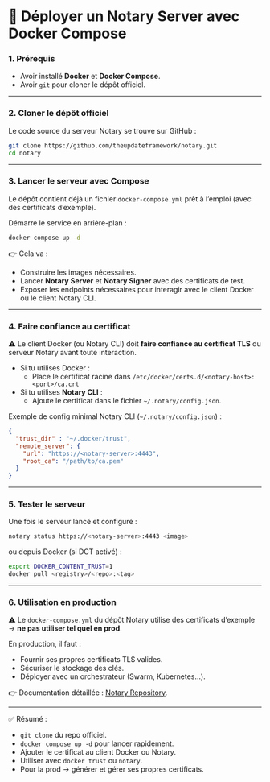 # 🚀 Déployer un Notary Server avec Docker Compose

### 1. Prérequis

* Avoir installé **Docker** et **Docker Compose**.
* Avoir `git` pour cloner le dépôt officiel.

***

### 2. Cloner le dépôt officiel

Le code source du serveur Notary se trouve sur GitHub :

```bash
git clone https://github.com/theupdateframework/notary.git
cd notary
```

***

### 3. Lancer le serveur avec Compose

Le dépôt contient déjà un fichier `docker-compose.yml` prêt à l’emploi (avec des certificats d’exemple).

Démarre le service en arrière-plan :

```bash
docker compose up -d
```

👉 Cela va :

* Construire les images nécessaires.
* Lancer **Notary Server** et **Notary Signer** avec des certificats de test.
* Exposer les endpoints nécessaires pour interagir avec le client Docker ou le client Notary CLI.

***

### 4. Faire confiance au certificat

⚠️ Le client Docker (ou Notary CLI) doit **faire confiance au certificat TLS** du serveur Notary avant toute interaction.

* Si tu utilises Docker :
  * Place le certificat racine dans `/etc/docker/certs.d/<notary-host>:<port>/ca.crt`
* Si tu utilises **Notary CLI** :
  * Ajoute le certificat dans le fichier `~/.notary/config.json`.

Exemple de config minimal Notary CLI (`~/.notary/config.json`) :

```json
{
  "trust_dir" : "~/.docker/trust",
  "remote_server": {
    "url": "https://<notary-server>:4443",
    "root_ca": "/path/to/ca.pem"
  }
}
```

***

### 5. Tester le serveur

Une fois le serveur lancé et configuré :

```bash
notary status https://<notary-server>:4443 <image>
```

ou depuis Docker (si DCT activé) :

```bash
export DOCKER_CONTENT_TRUST=1
docker pull <registry>/<repo>:<tag>
```

***

### 6. Utilisation en production

⚠️ Le `docker-compose.yml` du dépôt Notary utilise des certificats d’exemple → **ne pas utiliser tel quel en prod**.

En production, il faut :

* Fournir ses propres certificats TLS valides.
* Sécuriser le stockage des clés.
* Déployer avec un orchestrateur (Swarm, Kubernetes…).

👉 Documentation détaillée : [Notary Repository](https://github.com/theupdateframework/notary).

***

✅ Résumé :

* `git clone` du repo officiel.
* `docker compose up -d` pour lancer rapidement.
* Ajouter le certificat au client Docker ou Notary.
* Utiliser avec `docker trust` ou `notary`.
* Pour la prod → générer et gérer ses propres certificats.
